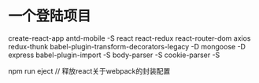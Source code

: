 # 一个登陆项目
create-react-app 
antd-mobile -S
react 
react-redux
react-router-dom
axios
redux-thunk
babel-plugin-transform-decorators-legacy -D
mongoose -D
express
babel-plugin-import -S
body-parser -S
cookie-parser -S


npm run eject // 释放react关于webpack的封装配置
